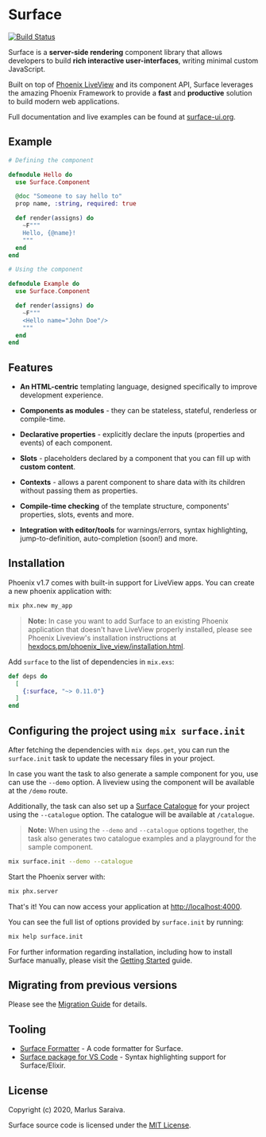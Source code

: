 # Surface

[![Build Status](https://github.com/surface-ui/surface/workflows/CI/badge.svg)](https://github.com/surface-ui/surface/actions?query=workflow%3A%22CI%22)

Surface is a **server-side rendering** component library that allows developers to
build **rich interactive user-interfaces**, writing minimal custom JavaScript.

Built on top of [Phoenix LiveView](https://hexdocs.pm/phoenix_live_view/) and its component API,
Surface leverages the amazing Phoenix Framework to provide a **fast** and **productive** solution
to build modern web applications.

Full documentation and live examples can be found at [surface-ui.org](https://surface-ui.org).

## Example

```elixir
# Defining the component

defmodule Hello do
  use Surface.Component

  @doc "Someone to say hello to"
  prop name, :string, required: true

  def render(assigns) do
    ~F"""
    Hello, {@name}!
    """
  end
end

# Using the component

defmodule Example do
  use Surface.Component

  def render(assigns) do
    ~F"""
    <Hello name="John Doe"/>
    """
  end
end
```

## Features

* **An HTML-centric** templating language, designed specifically to improve development experience.

* **Components as modules** - they can be stateless, stateful, renderless or compile-time.

* **Declarative properties** - explicitly declare the inputs (properties and events) of each component.

* **Slots** - placeholders declared by a component that you can fill up with **custom content**.

* **Contexts** - allows a parent component to share data with its children without passing them as properties.

* **Compile-time checking** of the template structure, components' properties, slots, events and more.

* **Integration with editor/tools** for warnings/errors, syntax highlighting, jump-to-definition,
    auto-completion (soon!) and more.

## Installation

Phoenix v1.7 comes with built-in support for LiveView apps. You can create a new phoenix application with:

```bash
mix phx.new my_app
```

> **Note:** In case you want to add Surface to an existing Phoenix application that doesn't have
LiveView properly installed, please see Phoenix Liveview's installation instructions at
[hexdocs.pm/phoenix_live_view/installation.html](https://hexdocs.pm/phoenix_live_view/installation.html).

Add `surface` to the list of dependencies in `mix.exs`:

```elixir
def deps do
  [
    {:surface, "~> 0.11.0"}
  ]
end
```

## Configuring the project using `mix surface.init`

After fetching the dependencies with `mix deps.get`, you can run the `surface.init` task to
update the necessary files in your project.

In case you want the task to also generate a sample component for you, use can use the `--demo` option.
A liveview using the component will be available at the `/demo` route.

Additionally, the task can also set up a [Surface Catalogue](https://github.com/surface-ui/surface_catalogue/)
for your project using the `--catalogue` option. The catalogue will be available at `/catalogue`.

> **Note:** When using the `--demo` and `--catalogue` options together, the task also generates two
> catalogue examples and a playground for the sample component.

```bash
mix surface.init --demo --catalogue
```

Start the Phoenix server with:

```bash
mix phx.server
```

That's it! You can now access your application at <http://localhost:4000>.

You can see the full list of options provided by `surface.init` by running:

```bash
mix help surface.init
```

For further information regarding installation, including how to install Surface manually,
please visit the [Getting Started](https://surface-ui.org/getting_started) guide.

## Migrating from previous versions

Please see the [Migration Guide](MIGRATING.md) for details.

## Tooling

* [Surface Formatter](https://github.com/surface-ui/surface_formatter) - A code formatter for Surface.
* [Surface package for VS Code](https://marketplace.visualstudio.com/items?itemName=msaraiva.surface) - Syntax highlighting support for Surface/Elixir.

## License

Copyright (c) 2020, Marlus Saraiva.

Surface source code is licensed under the [MIT License](LICENSE.md).
